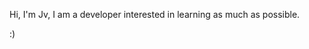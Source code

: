 Hi, I'm Jv, I am a developer interested in learning as much as possible.

:)

<!---
Jval8202/Jval8202 is a ✨ special ✨ repository because its `README.md` (this file) appears on your GitHub profile.
You can click the Preview link to take a look at your changes.
--->
